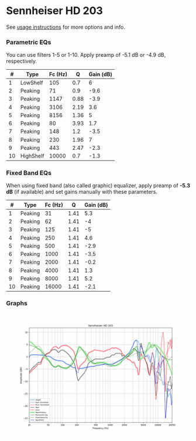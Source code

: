 # Sennheiser HD 203
See [usage instructions](https://github.com/jaakkopasanen/AutoEq#usage) for more options and info.

### Parametric EQs
You can use filters 1-5 or 1-10. Apply preamp of -5.1 dB or -4.9 dB, respectively.

|   # | Type      |   Fc (Hz) |    Q |   Gain (dB) |
|-----|-----------|-----------|------|-------------|
|   1 | LowShelf  |       105 | 0.7  |         6   |
|   2 | Peaking   |        71 | 0.9  |        -9.6 |
|   3 | Peaking   |      1147 | 0.88 |        -3.9 |
|   4 | Peaking   |      3106 | 2.19 |         3.6 |
|   5 | Peaking   |      8156 | 1.36 |         5   |
|   6 | Peaking   |        80 | 3.93 |         1.7 |
|   7 | Peaking   |       148 | 1.2  |        -3.5 |
|   8 | Peaking   |       230 | 1.96 |         7   |
|   9 | Peaking   |       443 | 2.47 |        -2.3 |
|  10 | HighShelf |     10000 | 0.7  |        -1.3 |

### Fixed Band EQs
When using fixed band (also called graphic) equalizer, apply preamp of **-5.3 dB** (if available) and set gains manually with these parameters.

|   # | Type    |   Fc (Hz) |    Q |   Gain (dB) |
|-----|---------|-----------|------|-------------|
|   1 | Peaking |        31 | 1.41 |         5.3 |
|   2 | Peaking |        62 | 1.41 |        -4   |
|   3 | Peaking |       125 | 1.41 |        -5   |
|   4 | Peaking |       250 | 1.41 |         4.6 |
|   5 | Peaking |       500 | 1.41 |        -2.9 |
|   6 | Peaking |      1000 | 1.41 |        -3.5 |
|   7 | Peaking |      2000 | 1.41 |        -0.2 |
|   8 | Peaking |      4000 | 1.41 |         1.3 |
|   9 | Peaking |      8000 | 1.41 |         5.2 |
|  10 | Peaking |     16000 | 1.41 |        -2.1 |

### Graphs
![](./Sennheiser%20HD%20203.png)
